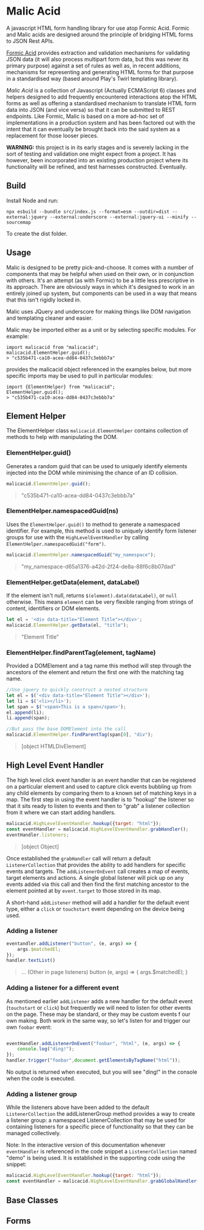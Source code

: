 # Malic Acid

A javascript HTML form handling library for use atop Formic Acid. Formic and
Malic acids are designed around the principle of
bridging HTML forms to JSON Rest APIs.

[Formic Acid](https://github.com/FatConan/formic-acid) provides extraction and
validation mechanisms for validating JSON data (it will also process multipart
form data, but this was never its primary purpose)
against a set of rules as well as, in recent additions, mechanisms for
representing and generating HTML forms for that purpose in
a standardised way (based around Play's Twirl templating library).

*Malic Acid* is a collection of Javascript (Actually ECMAScript 6) classes and
helpers designed to add frequently encountered interactions atop the HTML forms
as well as offering a standardised mechanism to translate HTML form data into
JSON (and vice versa) so that it can be submitted to REST endpoints. Like
Formic, Malic is based on a more ad-hoc set of implementations in a production
system and has been factored out with the intent that it can eventually be
brought back into the said system as a replacement for those looser pieces.

**WARNING:** this project is in its early stages and is severely lacking in the
sort of testing and validation one might expect from a project. It has however,
been incorporated into an existing production project where its functionality
will be refined, and test harnesses constructed. Eventually.

## Build

Install Node and run:

```
npx esbuild --bundle src/index.js --format=esm --outdir=dist --external:jquery --external:underscore --external:jquery-ui --minify --sourcemap
```

To create the dist folder.

## Usage

Malic is designed to be pretty pick-and-choose. It comes with a number of
components that may be helpful when used on their own, or in conjunction
with others. It's an attempt (as with Formic) to be a little less prescriptive
in its approach. There are obviously ways in which it's designed to work in an
entirely joined up system, but components can be used in a way that means that
this isn't rigidly locked in.

Malic uses JQuery and underscore for making things like DOM navigation and
templating cleaner and easier.

Malic may be imported either as a unit or by selecting specific modules. For example:

```
import malicacid from "malicacid";
malicacid.ElementHelper.guid();
> "c535b471-ca10-acea-dd84-0437c3ebbb7a"
```
provides the malicacid object referenced in the examples below, but more specific imports may be used to pull in 
particular modules:

```
import {ElementHelper} from "malicacid";
ElementHelper.guid();
> "c535b471-ca10-acea-dd84-0437c3ebbb7a"
```

## Element Helper

The ElementHelper class `malicacid.ElementHelper` contains collection of methods
to help with manipulating the DOM.

### ElementHelper.guid()

Generates a random guid that can be used to uniquely identify elements injected
into the DOM while minimising the chance of an ID collision.

```javascript
malicacid.ElementHelper.guid();
```

> "c535b471-ca10-acea-dd84-0437c3ebbb7a"

### ElementHelper.namespacedGuid(ns)

Uses the `ElementHelper.guid()` to method to generate a namespaced identifier. For example, this method is used to 
uniquely identify form listener groups for use with the `HighLevelEventHandler` by calling `ElementHelper.namespacedGuid("form")`.

```javascript
malicacid.ElementHelper.namespacedGuid("my_namespace");
```

> "my_namespace-d65a1376-a42d-2f24-de8a-88f6c8b07dad"

### ElementHelper.getData(element, dataLabel)

If the element isn't null, returns `$(element).data(dataLabel)`, or `null`
otherwise. This means `element` can be very flexible ranging from strings of content, identifiers or DOM elements.

```javascript
let el = '<div data-title="Element Title"></div>';
malicacid.ElementHelper.getData(el, "title");
```

> "Element Title"

### ElementHelper.findParentTag(element, tagName)

Provided a DOMElement and a tag name this method will step through the ancestors of the element and return the first 
one with the matching tag name. 

```javascript
//Use jquery to quickly construct a nested structure
let el = $('<div data-title="Element Title"></div>');
let li = $('<li></li>');
let span = $('<span>This is a span</span>');
el.append(li);
li.append(span);

//But pass the base DOMElement into the call
malicacid.ElementHelper.findParentTag(span[0], "div"); 
```

> [object HTMLDivElement]


## High Level Event Handler

The high level click event handler is an event handler that can be registered on a particular element and used to 
capture click events bubbling up from any child elements by comparing them to a known set of matching keys in a map. 
The first step in using the event handler is to "hookup" the listener so that it sits ready to listen to events and 
then to "grab" a listener collection from it where we can start adding handlers.

```javascript
malicacid.HighLevelEventHandler.hookup({target: "html"});
const eventHandler = malicacid.HighLevelEventHandler.grabHandler();
eventHandler.listeners;
```

> [object Object]

Once established the `grabHandler` call will return a default `ListenerCollection` that provides the ability to add 
handlers for specific events and targets. The `addListenerOnEvent` call creates a map of events, target elements 
and actions. A single global listener will pick up on any events added via this call and then find the first 
matching ancestor to the element pointed at by `event.target` to those stored in its map.

A short-hand `addListener` method will add a handler for the default event type, either a `click` or `touchstart` event
depending on the device being used.

### Adding a listener

```javascript
eventandler.addListener("button", (e, args) => {
    args.$matchedEl;
});
handler.textList()
```

> ... (Other in page listeners)
> button
>(e, args) => {
>args.$matchedEl;
>}


### Adding a listener for a different event

As mentioned earlier `addListener` adds a new handler for the default event (`touchstart` or `click`) but frequently we 
will need to listen for other events on the page. These may be standard, or they may be custom events f our own making. 
Both work in the same way, so let's listen for and trigger our own `foobar` event:

```javascript

eventHandler.addListenerOnEvent("foobar", "html", (e, args) => {
    console.log("ding!");
});
handler.trigger("foobar",document.getElementsByTagName("html"));
```
No output is returned when executed, but you will see "ding!" in the console when the code is executed.

### Adding a listener group

While the listeners above have been added to the default `ListenerCollection` the addListenerGroup method provides a way
to create a listener group: a namespaced ListenerCollection that may be used for containing listeners for a specific
piece of functionality so that they can be managed collectively.

Note: In the interactive version of this documentation whenever `eventHandler` is referenced in the code snippet a 
`ListenerCollection` named "demo" is being used. It is established in the supporting code using the snippet:

````javascript 
malicacid.HighLevelEventHandler.hookup({target: "html"});
const eventHandler = malicacid.HighLevelEventHandler.grabGlobalHandler().addListenerGroup("demo");
````



## Base Classes

## Forms

